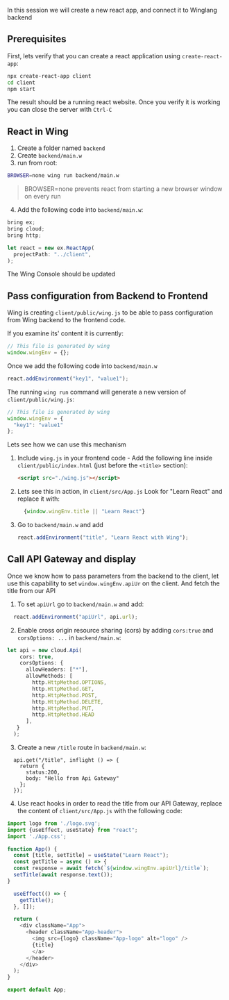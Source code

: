 In this session we will create a new react app, and connect it to Winglang backend

## Prerequisites

First, lets verify that you can create a react application using `create-react-app`:
```sh
npx create-react-app client
cd client
npm start
```

The result should be a running react website.
Once you verify it is working you can close the server with `Ctrl-C`

## React in Wing

1. Create a folder named `backend`
2. Create `backend/main.w`
3. run from root: 
  ```sh 
  BROWSER=none wing run backend/main.w
  ```
> BROWSER=none prevents react from starting a new browser window on every run
    
4. Add the following code into `backend/main.w`:
  ```ts
  bring ex;
  bring cloud;
  bring http;
  
  let react = new ex.ReactApp(
    projectPath: "../client",  
  );
  ```
  The Wing Console should be updated


## Pass configuration from Backend to Frontend

Wing is creating `client/public/wing.js` to be able to pass configuration from Wing backend to 
the frontend code. 

If you examine its' content it is currently:
```js
// This file is generated by wing
window.wingEnv = {};
```

Once we add the following code into `backend/main.w`
```ts
react.addEnvironment("key1", "value1");
```

The running `wing run` command will generate a new version of `client/public/wing.js`:
```js
// This file is generated by wing
window.wingEnv = {
  "key1": "value1"
};
```

Lets see how we can use this mechanism

1. Include `wing.js` in your frontend code - Add the following line inside `client/public/index.html`  (just before the `<title>` section):
     ```html 
     <script src="./wing.js"></script>
     ```
2. Lets see this in action, in  `client/src/App.js` Look for "Learn React" and replace it with:
   ```js
     {window.wingEnv.title || "Learn React"}
   ```
3. Go to `backend/main.w` and add
   ```ts
   react.addEnvironment("title", "Learn React with Wing");
   ```
  
## Call API Gateway and display 

Once we know how to pass parameters from the backend to the client, let use this capability to 
set `window.wingEnv.apiUr` on the client. And fetch the title from our API 
1. To set `apiUrl` go to `backend/main.w` and add:
```ts
  react.addEnvironment("apiUrl", api.url);
```
2. Enable cross origin resource sharing (cors) by adding `cors:true` and `corsOptions: ...` in `backend/main.w`: 
```ts
let api = new cloud.Api(
    cors: true,
    corsOptions: {
      allowHeaders: ["*"],
      allowMethods: [
        http.HttpMethod.OPTIONS, 
        http.HttpMethod.GET, 
        http.HttpMethod.POST, 
        http.HttpMethod.DELETE, 
        http.HttpMethod.PUT,
        http.HttpMethod.HEAD
      ],
   }
  );
```
3. Create a new `/title` route in `backend/main.w`: 
```
  api.get("/title", inflight () => {
    return {
      status:200,
      body: "Hello from Api Gateway"
    };
  });
```
4. Use react hooks in order to read the title from our API Gateway, replace the content of `client/src/App.js` with the following code:
  ```js
  import logo from './logo.svg';
  import {useEffect, useState} from "react";
  import './App.css';

  function App() {
    const [title, setTitle] = useState("Learn React");
    const getTitle = async () => {
    const response = await fetch(`${window.wingEnv.apiUrl}/title`);
    setTitle(await response.text());  
  }

    useEffect(() => {
      getTitle();
    }, []);

    return (
      <div className="App">
        <header className="App-header">
          <img src={logo} className="App-logo" alt="logo" />
          {title}
          </a>
        </header>
      </div>
    );
  }

  export default App;
```

